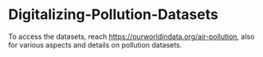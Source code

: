 # Digitalizing-Pollution-Datasets
To access the datasets, reach https://ourworldindata.org/air-pollution, also for various aspects and details on pollution datasets.
